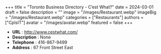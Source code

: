+++
title = "Toronto Business Directory - C’est What?"
date = 2024-03-01
draft = false
description = ""
image = "/images/Restaurant.webp"
imageBig = "/images/Restaurant.webp"
categories = ["Restaurants"]
authors = ["CplsIT"]
avatar = "/images/avatar.webp"
featured = false
+++


* **URL** :  http://www.cestwhat.com/
* **Description** : None
* **Telephone** : 416-867-9499
* **Address** : 67 Front Street East